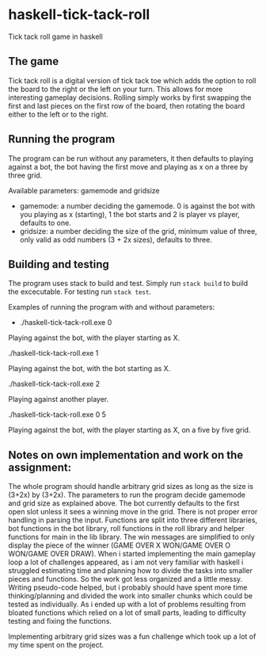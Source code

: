 # haskell-tick-tack-roll

Tick tack roll game in haskell

## The game
Tick tack roll is a digital version of tick tack toe which adds the option to roll the board to the right or the left on your turn.
This allows for more interesting gameplay decisions. Rolling simply works by first swapping the first and last pieces on the first row of the board,
then rotating the board either to the left or to the right.

## Running the program
The program can be run without any parameters, it then defaults to playing against a bot, the bot having the first move and playing as x on a three by three grid.

Available parameters: 
gamemode and gridsize

- gamemode: a number deciding the gamemode. 0 is against the bot with you playing as x (starting), 1 the bot starts and 2 is player vs player, defaults to one.
- gridsize: a number deciding the size of the grid, minimum value of three, only valid as odd numbers (3 + 2x sizes), defaults to three.

## Building and testing
The program uses stack to build and test.
Simply run `stack build` to build the excecutable.
For testing run `stack test`.

Examples of running the program with and without parameters:
- ./haskell-tick-tack-roll.exe 0

Playing against the bot, with the player starting as X.

./haskell-tick-tack-roll.exe 1

Playing against the bot, with the bot starting as X.

./haskell-tick-tack-roll.exe 2

Playing against another player.

./haskell-tick-tack-roll.exe 0 5

Playing against the bot, with the player starting as X, on a five by five grid.

## Notes on own implementation and work on the assignment:
The whole program should handle arbitrary grid sizes as long as the size is (3+2x) by (3+2x).
The parameters to run the program decide gamemode and grid size as explained above.
The bot currently defaults to the first open slot unless it sees a winning move in the grid.
There is not proper error handling in parsing the input.
Functions are split into three different libraries, bot functions in the bot library, roll functions in the roll library and helper functions for main in the lib library.
The win messages are simplified to only display the piece of the winner (GAME OVER X WON/GAME OVER O WON/GAME OVER DRAW).
When i started implementing the main gameplay loop a lot of challenges appeared, as i am not very familiar with haskell i struggled estimating time and planning how to divide the tasks into smaller pieces and functions. So the work got less organized and a little messy. Writing pseudo-code helped, but i probably should have spent more time thinking/planning and divided the work into smaller chunks which could be tested as individually. As i ended up with a lot of problems resulting from bloated functions which relied on a lot of small parts, leading to difficulty testing and fixing the functions.

Implementing arbitrary grid sizes was a fun challenge which took up a lot of my time spent on the project.




